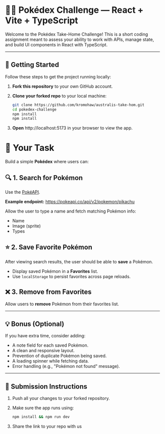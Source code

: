 # 🐱‍🏍 Pokédex Challenge — React + Vite + TypeScript

Welcome to the Pokédex Take-Home Challenge! This is a short coding assignment meant to assess your ability to work with APIs, manage state, and build UI components in React with TypeScript.

---

## 🚀 Getting Started

Follow these steps to get the project running locally:

1. **Fork this repository** to your own GitHub account.
2. **Clone your forked repo** to your local machine:

   ```bash
   git clone https://github.com/kromohaw/australis-take-hom.git
   cd pokedex-challenge
   npm install
   npm install

   ```

3. **Open** http://localhost:5173 in your browser to view the app.

# 🎯 Your Task

Build a simple **Pokédex** where users can:

## 🔍 1. Search for Pokémon

Use the [PokéAPI](https://pokeapi.co/).

**Example endpoint:**
https://pokeapi.co/api/v2/pokemon/pikachu

Allow the user to type a name and fetch matching Pokémon info:

- Name
- Image (sprite)
- Types

## ⭐ 2. Save Favorite Pokémon

After viewing search results, the user should be able to **save** a Pokémon.

- Display saved Pokémon in a **Favorites** list.
- Use `localStorage` to persist favorites across page reloads.

## ❌ 3. Remove from Favorites

Allow users to **remove** Pokémon from their favorites list.

---

## 💡 Bonus (Optional)

If you have extra time, consider adding:

- A note field for each saved Pokémon.
- A clean and responsive layout.
- Prevention of duplicate Pokémon being saved.
- A loading spinner while fetching data.
- Error handling (e.g., "Pokémon not found" message).

---

## 📝 Submission Instructions

1. Push all your changes to your forked repository.
2. Make sure the app runs using:

   ```bash
   npm install && npm run dev

   ```

3. Share the link to your repo with us
